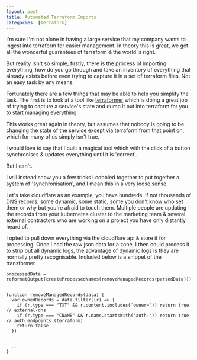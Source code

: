 ```yaml
---
layout: post
title: Automated Terraform Imports
categories: [Terraform]
---
```


I'm sure I'm not alone in having a large service that my company wants
to ingest into terraform for easier management. In theory this is
great, we get all the wonderful guarantees of terraform & the world is
right.


But reality isn't so simple, firstly, there is the process of
importing everything, how do you go through and take an inventory of
everything that already exists before even trying to capture it in a
set of terraform files. Not an easy task by any means.


Fortunately there are a few things that may be able to help you
simplify the task. The first is to look at a tool like
[terraformer](https://github.com/GoogleCloudPlatform/terraformer)
which is doing a great job of trying to capture a service's state and
dump it out into terraform for you to start managing everything.

This works great again in theory, but assumes that nobody is going to
be changing the state of the service except via terraform from that
point on, which for many of us simply isn't true.

I would love to say that I built a magical tool which with the click
of a button synchronises & updates everything until it is
'correct'.

But I can't.

I will instead show you a few tricks I cobbled together to put
together a system of 'synchronisation', and I mean this in a very
loose sense.

Let's take cloudflare as an example, you have hundreds, if not
thousands of DNS records, some dynamic, some static, some you don't
know who set them or why but you're afraid to touch them. Multiple
people are updating the records from your kubernetes cluster to the
marketing team & several external contractors who are working on a
project you have only distantly heard of.

I opted to pull down everything via the cloudflare api & store it for
processing. Once I had the raw json data for a zone, I then could
process it to strip out all dynamic logs, the advantage of dynamic
logs is they are normally pretty recognisable. Included below is a
snippet of the transformer.


```
processedData = reformatOutput(createProcessedNames(removeManagedRecords(parsedData)))


function removeManagedRecords(data) {
  var ownedRecords = data.filter((r) => {
    if (r.type === "TXT" && r.content.includes(`owner=`)) return true // external-dns
    if (r.type === "CNAME" && r.name.startsWith("auth-")) return true // auth endpoints (terraform)
    return false
  })
  
  
  ...
}
```
